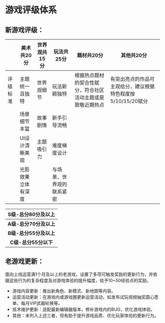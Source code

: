 # 游戏评级体系

## **新游戏评级：**

|          | **美术共20分**     | **世界观共15分** | **玩法共25分**           | **题材共20分**                                             | **其他共20分**                                               |
| -------- | ------------------ | ---------------- | ------------------------ | ---------------------------------------------------------- | ------------------------------------------------------------ |
| 评级标准 | 主题统一且独特     | 世界观细节       | 玩法新颖独特             | 根据热点题材的契合性赋分，符合社区活动主题或是致敬近期热点 | 有突出亮点的作品可主观给分，建议根据特色程度按5/10/15/20赋分 |
|          | 场景细节丰富       | 故事剧情         | 新手引导流畅             |                                                            |                                                              |
|          | UI设计清晰美观     | 主题吸引力       | 难度梯度设计             |                                                            |                                                              |
|          | 光影效果立体有深度 |                  | 与场景、世界观的联系紧密 |                                                            |                                                              |

| **S级-总分80分及以上** |
| :--------------------: |
| **A级-总分70分及以上** |
| **B级-总分55分及以上** |
|  **C级-总分55分以下**  |



## **老游戏更新：**

面向上线运营满1个月及以上的老游戏，设置了多项可触发奖励的更新行为，并依据这些行为的复杂程度及对游戏体验的提升幅度，给予10~50经验点的奖励。

- 游戏内容更新：推出新角色、新模式、新地图等内容。
- 运营活动更新：在游戏内或游戏圈更新运营活动，如发布试玩视频抽奖圆心愿单、每月VIP武器轮换等。
- 技术维护更新：适配最新编辑器版本，修补游戏内的BUG，优化游戏体验。
- 其他：未列入上述三者，但有助于提升游戏品质、优化玩家体验的更新行为。